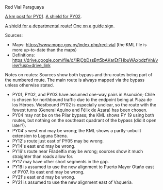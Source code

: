 Red Vial Paraguaya

[A km post for PY01](https://www.mapillary.com/app/?lat=-25.443536299998&lng=-57.535598200002&z=17&pKey=1461711677907949&focus=photo&x=0.7831724510372386&y=0.5768438009984485&zoom=2.981954841444413). [A shield for PY02](https://youtu.be/uETz6uABdCc?t=25).

[A shield for a departmental route!](https://www.mapillary.com/app/?lat=-25.511454699998&lng=-57.4189854&z=16.80116545073889&pKey=880663240042113&focus=photo&x=0.7591121869502883&y=0.5225833263636896&zoom=1.2344023304685205) [One on a guide sign](https://youtu.be/CUTpybWFNS8?t=1292).

Sources:
* Maps: https://www.mopc.gov.py/index.php/red-vial (the KML file is more up-to-date than the maps)
* Definitions: https://drive.google.com/file/d/1RjObDssBrt5bAKarEtFHbuWAxbdzfVnl/view?usp=drive_link

Notes on routes:
Sources show both bypass and thru routes being part of the numbered route. The main route is always mapped via the bypass unless otherwise stated.
* PY01, PY02, and PY03 have assumed one-way pairs in Asunción; Chile is chosen for northbound traffic due to the endpoint being at Plaza de los Héroes. Westbound PY02 is especially unclear, so the route with the fewest turns (General Aquino and Félix de Azara) has been chosen.
* PY04 may not be on the Pilar bypass; the KML shows PY 19 using both routes, but nothing on the southeast quadrant of the bypass (did it open later?).
* PY04's west end may be wrong; the KML shows a partly-unbuilt extension to Laguna Sirena.
* PY12's route just east of PY05 may be wrong.
* PY14's east end may be wrong.
* PY16's route near Filadelfia may be wrong; sources show it much straighter than roads allow for.
* PY17 may have other short segments in the gap.
* PY18 is assumed to use the new alignment to Puerto Mayor Otaño east of PY07. Its east end may be wrong.
* PY21's east end may be wrong.
* PY21 is assumed to use the new alignment east of Vaquería.
